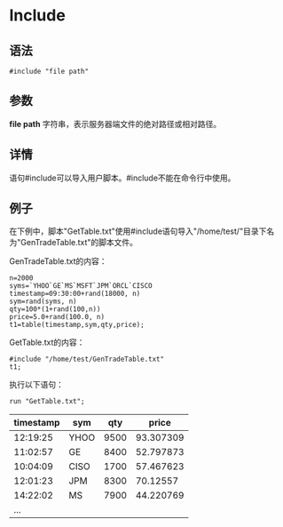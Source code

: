 # Include

## 语法

`#include "file path"`

## 参数

**file path** 字符串，表示服务器端文件的绝对路径或相对路径。

## 详情

语句#include可以导入用户脚本。#include不能在命令行中使用。

## 例子

在下例中，脚本"GetTable.txt"使用#include语句导入"/home/test/"目录下名为"GenTradeTable.txt"的脚本文件。

GenTradeTable.txt的内容：

```
n=2000
syms=`YHOO`GE`MS`MSFT`JPM`ORCL`CISCO
timestamp=09:30:00+rand(18000, n)
sym=rand(syms, n)
qty=100*(1+rand(100,n))
price=5.0+rand(100.0, n)
t1=table(timestamp,sym,qty,price);
```

GetTable.txt的内容：

```
#include "/home/test/GenTradeTable.txt"
t1;
```

执行以下语句：

```
run "GetTable.txt";
```

| timestamp | sym | qty | price |
| --- | --- | --- | --- |
| 12:19:25 | YHOO | 9500 | 93.307309 |
| 11:02:57 | GE | 8400 | 52.797873 |
| 10:04:09 | CISO | 1700 | 57.467623 |
| 12:01:23 | JPM | 8300 | 70.12557 |
| 14:22:02 | MS | 7900 | 44.220769 |
| ... |

